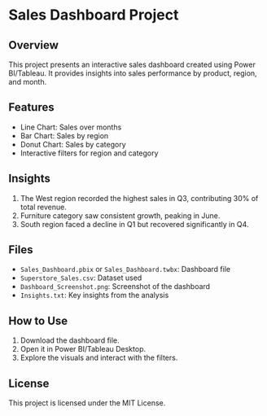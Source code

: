 # Sales Dashboard Project

## Overview
This project presents an interactive sales dashboard created using Power BI/Tableau. It provides insights into sales performance by product, region, and month.

## Features
- Line Chart: Sales over months
- Bar Chart: Sales by region
- Donut Chart: Sales by category
- Interactive filters for region and category

## Insights
1. The West region recorded the highest sales in Q3, contributing 30% of total revenue.
2. Furniture category saw consistent growth, peaking in June.
3. South region faced a decline in Q1 but recovered significantly in Q4.

## Files
- `Sales_Dashboard.pbix` or `Sales_Dashboard.twbx`: Dashboard file
- `Superstore_Sales.csv`: Dataset used
- `Dashboard_Screenshot.png`: Screenshot of the dashboard
- `Insights.txt`: Key insights from the analysis

## How to Use
1. Download the dashboard file.
2. Open it in Power BI/Tableau Desktop.
3. Explore the visuals and interact with the filters.

## License
This project is licensed under the MIT License.

